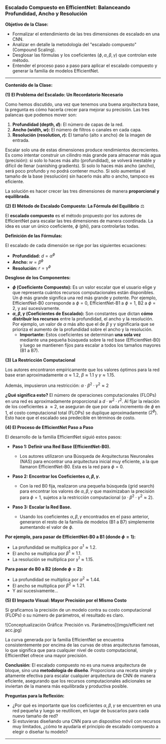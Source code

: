 ### **Escalado Compuesto en EfficientNet: Balanceando Profundidad, Ancho y Resolución**

**Objetivo de la Clase:**

* Formalizar el entendimiento de las tres dimensiones de escalado en una CNN.
* Analizar en detalle la metodología del "escalado compuesto" (Compound Scaling).
* Desglosar las fórmulas y los coeficientes ($\phi, \alpha, \beta, \gamma$) que controlan este método.
* Entender el proceso paso a paso para aplicar el escalado compuesto y generar la familia de modelos EfficientNet.

---

**Contenido de la Clase:**

**(1) El Problema del Escalado: Un Recordatorio Necesario**

Como hemos discutido, una vez que tenemos una buena arquitectura base, la pregunta es cómo hacerla crecer para mejorar su precisión. Las tres palancas que podemos mover son:

1.  **Profundidad (depth, $d$):** El número de capas de la red.
2.  **Ancho (width, $w$):** El número de filtros o canales en cada capa.
3.  **Resolución (resolution, $r$):** El tamaño (alto x ancho) de la imagen de entrada.

Escalar solo una de estas dimensiones produce rendimientos decrecientes. Es como intentar construir un cilindro más grande para almacenar más agua (precisión): si solo lo haces más alto (profundidad), se volverá inestable y difícil de llenar (vanishing gradients). Si solo lo haces más ancho (ancho), será poco profundo y no podrá contener mucho. Si solo aumentas el tamaño de la base (resolución) sin hacerlo más alto o ancho, tampoco es eficiente.

La solución es hacer crecer las tres dimensiones de manera **proporcional y equilibrada**.

**(2) El Método de Escalado Compuesto: La Fórmula del Equilibrio** ⚖️

El **escalado compuesto** es el método propuesto por los autores de EfficientNet para escalar las tres dimensiones de manera coordinada. La idea es usar un único coeficiente, $\phi$ (phi), para controlarlas todas.

**Definición de las Fórmulas:**

El escalado de cada dimensión se rige por las siguientes ecuaciones:

* **Profundidad:** $d = \alpha^\phi$
* **Ancho:** $w = \beta^\phi$
* **Resolución:** $r = \gamma^\phi$

**Desglose de los Componentes:**

* **$\phi$ (Coeficiente Compuesto):** Es un valor escalar que el usuario elige y que representa cuántos recursos computacionales están disponibles. Un $\phi$ más grande significa una red más grande y potente. Por ejemplo, EfficientNet-B0 corresponde a $\phi=0$, EfficientNet-B1 a $\phi=1$, B2 a $\phi=2$, y así sucesivamente.
* **$\alpha, \beta, \gamma$ (Coeficientes de Escalado):** Son constantes que dictan **cómo distribuir los recursos** entre la profundidad, el ancho y la resolución. Por ejemplo, un valor de $\alpha$ más alto que el de $\beta$ y $\gamma$ significaría que se prioriza el aumento de la profundidad sobre el ancho y la resolución.
    * **Importante:** Estos coeficientes se determinan **una sola vez** mediante una pequeña búsqueda sobre la red base (EfficientNet-B0) y luego se mantienen fijos para escalar a todos los tamaños mayores (B1 a B7).

**(3) La Restricción Computacional**

Los autores encontraron empíricamente que los valores óptimos para la red base eran aproximadamente $\alpha \approx 1.2$, $\beta \approx 1.1$ y $\gamma \approx 1.15$.

Además, impusieron una restricción:
$\alpha \cdot \beta^2 \cdot \gamma^2 \approx 2$

**¿Qué significa esto?** El número de operaciones computacionales (FLOPs) en una red es aproximadamente proporcional a $d \cdot w^2 \cdot r^2$. Al fijar la relación de los coeficientes a $\approx 2$, se aseguran de que por cada incremento de $\phi$ en 1, el costo computacional total (FLOPs) se duplique aproximadamente ($2^\phi$). Esto hace que el escalado sea predecible en términos de costo.

**(4) El Proceso de EfficientNet Paso a Paso**

El desarrollo de la familia EfficientNet siguió estos pasos:

* **Paso 1: Definir una Red Base (EfficientNet-B0).**
    * Los autores utilizaron una Búsqueda de Arquitecturas Neuronales (NAS) para encontrar una arquitectura inicial muy eficiente, a la que llamaron EfficientNet-B0. Esta es la red para $\phi=0$.

* **Paso 2: Encontrar los Coeficientes $\alpha, \beta, \gamma$.**
    * Con la red B0 fija, realizaron una pequeña búsqueda (grid search) para encontrar los valores de $\alpha, \beta, \gamma$ que maximizaban la precisión para $\phi=1$, sujetos a la restricción computacional ($\alpha \cdot \beta^2 \cdot \gamma^2 \approx 2$).

* **Paso 3: Escalar la Red Base.**
    * Usando los coeficientes $\alpha, \beta, \gamma$ encontrados en el paso anterior, generaron el resto de la familia de modelos (B1 a B7) simplemente aumentando el valor de $\phi$.

**Por ejemplo, para pasar de EfficientNet-B0 a B1 (donde $\phi=1$):**
* La profundidad se multiplica por $\alpha^1 \approx 1.2$.
* El ancho se multiplica por $\beta^1 \approx 1.1$.
* La resolución se multiplica por $\gamma^1 \approx 1.15$.

**Para pasar de B0 a B2 (donde $\phi=2$):**
* La profundidad se multiplica por $\alpha^2 \approx 1.44$.
* El ancho se multiplica por $\beta^2 \approx 1.21$.
* Y así sucesivamente...

**(5) El Impacto Visual: Mayor Precisión por el Mismo Costo**

Si graficamos la precisión de un modelo contra su costo computacional (FLOPs) o su número de parámetros, el resultado es claro.

![Conceptualización Gráfica: Precisión vs. Parámetros](imgs/efficient net acc.jpg)

La curva generada por la familia EfficientNet se encuentra consistentemente por encima de las curvas de otras arquitecturas famosas, lo que significa que para cualquier nivel de costo computacional, EfficientNet ofrece una mayor precisión.

**Conclusión:**
El escalado compuesto no es una nueva arquitectura de bloque, sino una **metodología de diseño**. Proporciona una receta simple y altamente efectiva para escalar cualquier arquitectura de CNN de manera eficiente, asegurando que los recursos computacionales adicionales se inviertan de la manera más equilibrada y productiva posible.

**Preguntas para la Reflexión:**

* ¿Por qué es importante que los coeficientes $\alpha, \beta, \gamma$ se encuentren en una red pequeña y luego se reutilicen, en lugar de buscarlos para cada nuevo tamaño de red?
* Si estuvieras diseñando una CNN para un dispositivo móvil con recursos muy limitados, ¿cómo te ayudaría el principio de escalado compuesto a elegir o diseñar tu modelo?

---